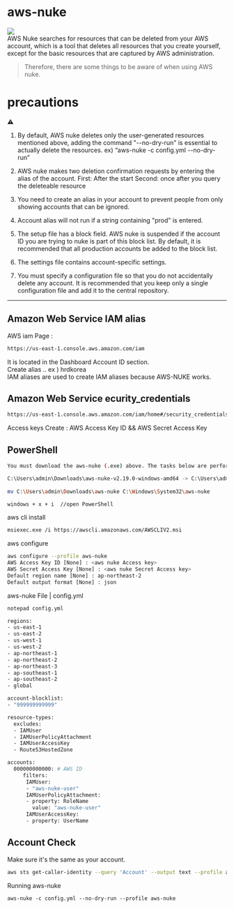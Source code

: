 # aws-nuke  
<div align="left">
   <img src="https://img.shields.io/badge/AmazonWebServices-232F3E?style=flat&logo=amazonwebservices&logoColor=white"/> <!-- AWS -->
</div>
AWS Nuke searches for resources that can be deleted from your AWS account, which is a tool that deletes all resources that you create yourself, except for the basic resources that are captured by AWS administration.  
  
> Therefore, there are some things to be aware of when using AWS nuke.

# precautions

⚠️  
1. By default, AWS nuke deletes only the user-generated resources mentioned above, adding the command "--no-dry-run" is essential to actually delete the resources.
   ex) “aws-nuke -c config.yml --no-dry-run”

2. AWS nuke makes two deletion confirmation requests by entering the alias of the account.
   First: After the start
   Second: once after you query the deleteable resource
3. You need to create an alias in your account to prevent people from only showing accounts that can be ignored.
4. Account alias will not run if a string containing "prod" is entered.
5. The setup file has a block field. AWS nuke is suspended if the account ID you are trying to nuke is part of this block list. By default, it is recommended that all production accounts be added to the block list.
6. The settings file contains account-specific settings.
7. You must specify a configuration file so that you do not accidentally delete any account. It is recommended that you keep only a single configuration file and add it to the central repository.   

--- 

## Amazon Web Service IAM alias

AWS iam Page :
   ```sh
   https://us-east-1.console.aws.amazon.com/iam
   ```
It is located in the Dashboard Account ID section.  
Create alias .. ex ) hrdkorea  
IAM aliases are used to create IAM aliases because AWS-NUKE works.

## Amazon Web Service ecurity_credentials
   ```sh
   https://us-east-1.console.aws.amazon.com/iam/home#/security_credentials
   ```
Access keys Create : AWS Access Key ID && AWS Secret Access Key 

## PowerShell

```sh
You must download the aws-nuke (.exe) above. The tasks below are performed locally on Windows.

C:\Users\admin\Downloads\aws-nuke-v2.19.0-windows-amd64 -> C:\Users\admin\Downloads\aws-nuke 
  
mv C:\Users\admin\Downloads\aws-nuke C:\Windows\System32\aws-nuke 

windows + x + i  //open PowerShell
```
aws cli install 
  
  ```sh
  msiexec.exe /i https://awscli.amazonaws.com/AWSCLIV2.msi
  ```

aws configure

  ```sh
  aws configure --profile aws-nuke
  AWS Access Key ID [None] : <aws nuke Access key>
  AWS Secret Access Key [None] : <aws nuke Secret Access key>
  Default region name [None] : ap-northeast-2
  Default output format [None] : json
  ```
aws-nuke File | config.yml

  ```sh
  notepad config.yml
  ```

  ```sh
  regions:
  - us-east-1
  - us-east-2
  - us-west-1
  - us-west-2
  - ap-northeast-1
  - ap-northeast-2
  - ap-northeast-3
  - ap-southeast-1
  - ap-southeast-2
  - global

  account-blocklist:
  - "999999999999"

  resource-types:
    excludes:
    - IAMUser
    - IAMUserPolicyAttachment
    - IAMUserAccessKey
    - Route53HostedZone

  accounts:
    000000000000: # AWS ID
       filters:
        IAMUser:
        - "aws-nuke-user"
        IAMUserPolicyAttachment:
        - property: RoleName
          value: "aws-nuke-user"
        IAMUserAccessKey:
        - property: UserName
  ```

## Account Check

Make sure it's the same as your account.
  ```sh
  aws sts get-caller-identity --query 'Account' --output text --profile aws-nuke
  ```

Running aws-nuke
  ```sh
  aws-nuke -c config.yml --no-dry-run --profile aws-nuke
  ```


